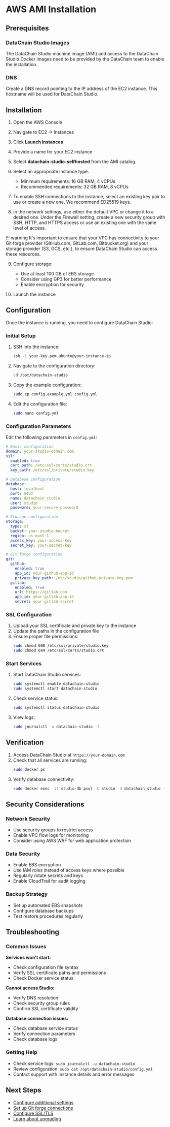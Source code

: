 # AWS AMI Installation

## Prerequisites

### DataChain Studio Images

The DataChain Studio machine image (AMI) and access to the DataChain Studio Docker images need to be provided by the DataChain team to enable the installation.

### DNS

Create a DNS record pointing to the IP address of the EC2 instance. This hostname will be used for DataChain Studio.

## Installation

1. Open the AWS Console

2. Navigate to EC2 -> Instances

3. Click **Launch instances**

4. Provide a name for your EC2 instance

5. Select **datachain-studio-selfhosted** from the AMI catalog

6. Select an appropriate instance type.
   - Minimum requirements: 16 GB RAM, 4 vCPUs
   - Recommended requirements: 32 GB RAM, 8 vCPUs

7. To enable SSH connections to the instance, select an existing key pair to use or create a new one. We recommend ED25519 keys.

8. In the network settings, use either the default VPC or change it to a desired one. Under the Firewall setting, create a new security group with SSH, HTTP, and HTTPS access or use an existing one with the same level of access.

!!! warning
    It's important to ensure that your VPC has connectivity to your Git forge provider (GitHub.com, GitLab.com, Bitbucket.org) and your storage provider (S3, GCS, etc.), to ensure DataChain Studio can access these resources.

9. Configure storage:
   - Use at least 100 GB of EBS storage
   - Consider using GP3 for better performance
   - Enable encryption for security

10. Launch the instance

## Configuration

Once the instance is running, you need to configure DataChain Studio:

### Initial Setup

1. SSH into the instance:
   ```bash
   ssh -i your-key.pem ubuntu@your-instance-ip
   ```

2. Navigate to the configuration directory:
   ```bash
   cd /opt/datachain-studio
   ```

3. Copy the example configuration:
   ```bash
   sudo cp config.example.yml config.yml
   ```

4. Edit the configuration file:
   ```bash
   sudo nano config.yml
   ```

### Configuration Parameters

Edit the following parameters in `config.yml`:

```yaml
# Basic configuration
domain: your-studio-domain.com
ssl:
  enabled: true
  cert_path: /etc/ssl/certs/studio.crt
  key_path: /etc/ssl/private/studio.key

# Database configuration
database:
  host: localhost
  port: 5432
  name: datachain_studio
  user: studio
  password: your-secure-password

# Storage configuration
storage:
  type: s3
  bucket: your-studio-bucket
  region: us-east-1
  access_key: your-access-key
  secret_key: your-secret-key

# Git forge configuration
git:
  github:
    enabled: true
    app_id: your-github-app-id
    private_key_path: /etc/studio/github-private-key.pem
  gitlab:
    enabled: true
    url: https://gitlab.com
    app_id: your-gitlab-app-id
    secret: your-gitlab-secret
```

### SSL Configuration

1. Upload your SSL certificate and private key to the instance
2. Update the paths in the configuration file
3. Ensure proper file permissions:
   ```bash
   sudo chmod 600 /etc/ssl/private/studio.key
   sudo chmod 644 /etc/ssl/certs/studio.crt
   ```

### Start Services

1. Start DataChain Studio services:
   ```bash
   sudo systemctl enable datachain-studio
   sudo systemctl start datachain-studio
   ```

2. Check service status:
   ```bash
   sudo systemctl status datachain-studio
   ```

3. View logs:
   ```bash
   sudo journalctl -u datachain-studio -f
   ```

## Verification

1. Access DataChain Studio at `https://your-domain.com`
2. Check that all services are running:
   ```bash
   sudo docker ps
   ```
3. Verify database connectivity:
   ```bash
   sudo docker exec -it studio-db psql -U studio -d datachain_studio -c "SELECT version();"
   ```

## Security Considerations

### Network Security
- Use security groups to restrict access
- Enable VPC flow logs for monitoring
- Consider using AWS WAF for web application protection

### Data Security
- Enable EBS encryption
- Use IAM roles instead of access keys where possible
- Regularly rotate secrets and keys
- Enable CloudTrail for audit logging

### Backup Strategy
- Set up automated EBS snapshots
- Configure database backups
- Test restore procedures regularly

## Troubleshooting

### Common Issues

**Services won't start:**
- Check configuration file syntax
- Verify SSL certificate paths and permissions
- Check Docker service status

**Cannot access Studio:**
- Verify DNS resolution
- Check security group rules
- Confirm SSL certificate validity

**Database connection issues:**
- Check database service status
- Verify connection parameters
- Check database logs

### Getting Help

- Check service logs: `sudo journalctl -u datachain-studio`
- Review configuration: `sudo cat /opt/datachain-studio/config.yml`
- Contact support with instance details and error messages

## Next Steps

- [Configure additional settings](../configuration/index.md)
- [Set up Git forge connections](../configuration/git-forges/index.md)
- [Configure SSL/TLS](../configuration/ssl-tls.md)
- [Learn about upgrading](../upgrading/index.md)